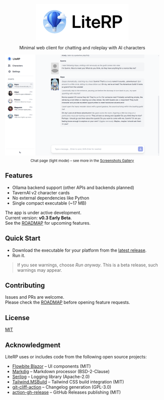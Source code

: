 ﻿<div align="center">
  <img src="./.github/assets/logo.png" alt="LiteRP Logo" width="300"/>
</div>

<p align="center">
  Minimal web client for chatting and roleplay with AI characters
</p>

<p align="center">
  <a href="./SCREENSHOTS.md">
    <img src="./.github/assets/screenshots/chat-light.png" alt="Chat screenshot" width="650"/>
  </a><br/>
  <sub>Chat page (light mode) – see more in the <a href="./SCREENSHOTS.md">Screenshots Gallery</a></sub>
</p>

## Features
- Ollama backend support (other APIs and backends planned)
- TavernAI v2 character cards
- No external dependencies like Python
- Single compact executable (~17 MB)

The app is under active development.  
Current version: **v0.3 Early Beta**.  
See the [ROADMAP](./ROADMAP.md) for upcoming features.

## Quick Start
- Download the executable for your platform from the [latest release](https://github.com/Sumrix/LiteRP/releases/latest).  
- Run it.  
>If you see warnings, choose *Run anyway*. This is a beta release, such warnings may appear.

## Contributing
Issues and PRs are welcome.  
Please check the [ROADMAP](./ROADMAP.md) before opening feature requests.

## License
[MIT](./LICENSE.txt)

## Acknowledgment
LiteRP uses or includes code from the following open source projects:

- [Flowbite Blazor](https://github.com/themesberg/flowbite-blazor) – UI components (MIT)
- [Markdig](https://github.com/xoofx/markdig) – Markdown processor (BSD-2-Clause)
- [Serilog](https://github.com/serilog/serilog) – Logging library (Apache-2.0)
- [Tailwind.MSBuild](https://github.com/MJRasicci/Tailwind.MSBuild) – Tailwind CSS build integration (MIT)
- [git-cliff-action](https://github.com/orhun/git-cliff-action) – Changelog generation (GPL-3.0)
- [action-gh-release](https://github.com/softprops/action-gh-release) – GitHub Releases publishing (MIT)
